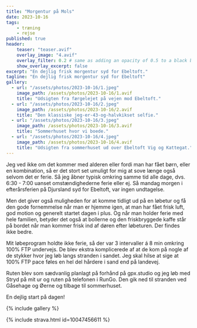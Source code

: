 ```yaml
---
title: "Morgentur på Mols"
date: 2023-10-16
tags:
    - træning
    - rejse
published: true
header:
    teaser: "teaser.avif"
    overlay_image: "4.avif"
    overlay_filter: 0.2 # same as adding an opacity of 0.5 to a black background
    show_overlay_excerpt: false
excerpt: "En dejlig frisk morgentur syd for Ebeltoft."
tagline: "En dejlig frisk morgentur syd for Ebeltoft"
gallery:
  - url: "/assets/photos/2023-10-16/1.jpeg"
    image_path: /assets/photos/2023-10-16/1.avif
    title: "Udsigten fra færgelejet på vejen mod Ebeltoft."
  - url: "/assets/photos/2023-10-16/2.jpeg"
    image_path: /assets/photos/2023-10-16/2.avif
    title: "Den klassiske jeg-er-43-og-halvkikset selfie."
  - url: "/assets/photos/2023-10-16/3.jpeg"
    image_path: /assets/photos/2023-10-16/3.avif
    title: "Sommerhuset hvor vi boede."
  - url: "/assets/photos/2023-10-16/4.jpeg"
    image_path: /assets/photos/2023-10-16/4.avif
    title: "Udsigten fra sommerhuset ud over Ebeltoft Vig og Kattegat."
---
```

Jeg ved ikke om det kommer med alderen eller fordi man har fået børn, eller en kombination, så er det stort set umuligt for mig at sove længe også selvom det er ferie.
Så jeg åbner typisk omkring samme tid alle dage, dvs. 6:30 - 7:00 uanset omstændighederne ferie eller ej. Så mandag morgen i efterårsferien på Djursland syd for Ebeltoft, var ingen undtagelse.

Men det giver også muligheden for at komme tidligt ud på en løbetur og få den gode fornemmelse når man er hjemme igen, at man har fået frisk luft, god motion og generelt startet dagen i plus.
Og når man holder ferie med hele familien, betyder det også at bollerne og den friskbryggede kaffe står på bordet når man kommer frisk ind af døren efter løbeturen. Der findes ikke bedre.

Mit løbeprogram holdte ikke ferie, så der var 3 intervaller á 8 min omkring 100% FTP undervejs. De blev ekstra komplicerede af at de kom på nogle af de stykker hvor jeg løb langs stranden i sandet. Jeg skal hilse at sige at 100% FTP pace føles en hel del hårdere i sand end på landevej.

Ruten blev som sædvanlig planlagt på forhånd på <a hreg="http://gpx.studio">gpx.studio</a> og jeg løb med Stryd på mit ur og ruten på telefonen i RunGo.
Den gik ned til stranden ved Gåsehage og Øerne og tilbage til sommerhuset.

En dejlig start på dagen!

{% include gallery %}

{% include strava.html id=10047456611 %}
